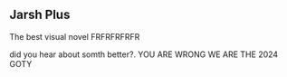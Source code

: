 ## Jarsh Plus
The best visual novel FRFRFRFRFR

did you hear about somth better?. YOU ARE WRONG WE ARE THE 2024 GOTY 
